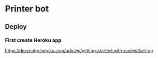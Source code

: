# Printer bot


## Deploy


### First create Heroku app

https://devcenter.heroku.com/articles/getting-started-with-nodejs#set-up


